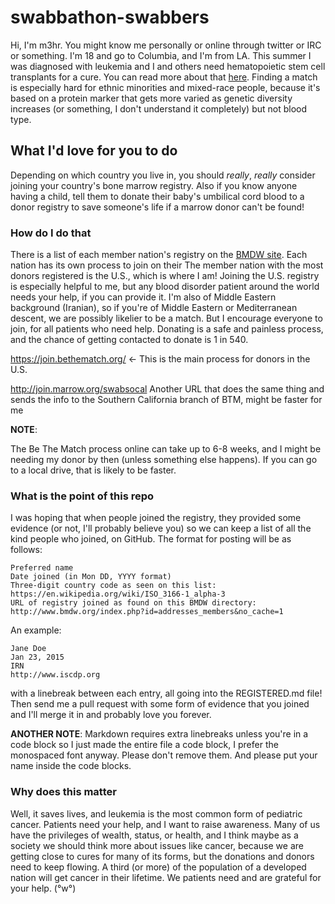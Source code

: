 # swabbathon-swabbers
Hi, I'm m3hr. You might know me personally or online through twitter or IRC or something. I'm 18 and go to Columbia, and I'm from LA. This summer I was diagnosed with leukemia and I and others need hematopoietic stem cell transplants for a cure. You can read more about that [here](https://en.wikipedia.org/wiki/Hematopoietic_stem_cell_transplantation). Finding a match is especially hard for ethnic minorities and mixed-race people, because it's based on a protein marker that gets more varied as genetic diversity increases (or something, I don't understand it completely) but not blood type.

## What I'd love for you to do
Depending on which country you live in, you should *really*, *really* consider joining your country's bone marrow registry. Also if you know anyone having a child, tell them to donate their baby's umbilical cord blood to a donor registry to save someone's life if a marrow donor can't be found!

### How do I do that
There is a list of each member nation's registry on the [BMDW site](https://www.bmdw.org/index.php?id=addresses_members&no_cache=1). Each nation has its own process to join on their The member nation with the most donors registered is the U.S., which is where I am! Joining the U.S. registry is especially helpful to me, but any blood disorder patient around the world needs your help, if you can provide it. I'm also of Middle Eastern background (Iranian), so if you're of Middle Eastern or Mediterranean descent, we are possibly likelier to be a match. But I encourage everyone to join, for all patients who need help. Donating is a safe and painless process, and the chance of getting contacted to donate is 1 in 540.

https://join.bethematch.org/ <- This is the main process for donors in the U.S.

http://join.marrow.org/swabsocal
Another URL that does the same thing and sends the info to the Southern California branch of BTM, might be faster for me

**NOTE**: 

The Be The Match process online can take up to 6-8 weeks, and I might be needing my donor by then (unless something else happens). If you can go to a local drive, that is likely to be faster.
### What is the point of this repo
I was hoping that when people joined the registry, they provided some evidence (or not, I'll probably believe you) so we can keep a list of all the kind people who joined, on GitHub.
The format for posting will be as follows:
```
Preferred name
Date joined (in Mon DD, YYYY format)
Three-digit country code as seen on this list: https://en.wikipedia.org/wiki/ISO_3166-1_alpha-3
URL of registry joined as found on this BMDW directory: http://www.bmdw.org/index.php?id=addresses_members&no_cache=1
```

An example:

```
Jane Doe
Jan 23, 2015
IRN
http://www.iscdp.org 
```

with a linebreak between each entry, all going into the REGISTERED.md file! Then send me a pull request with some form of evidence that you joined and I'll merge it in and probably love you forever.

**ANOTHER NOTE**:
Markdown requires extra linebreaks unless you're in a code block so I just made the entire file a code block, I prefer the monospaced font anyway. Please don't remove them. And please put your name inside the code blocks.

### Why does this matter
Well, it saves lives, and leukemia is the most common form of pediatric cancer. Patients need your help, and I want to raise awareness. Many of us have the privileges of wealth, status, or health, and I think maybe as a society we should think more about issues like cancer, because we are getting close to cures for many of its forms, but the donations and donors need to keep flowing. A third (or more) of the population of a developed nation will get cancer in their lifetime. We patients need and are grateful for your help. (°w°)
